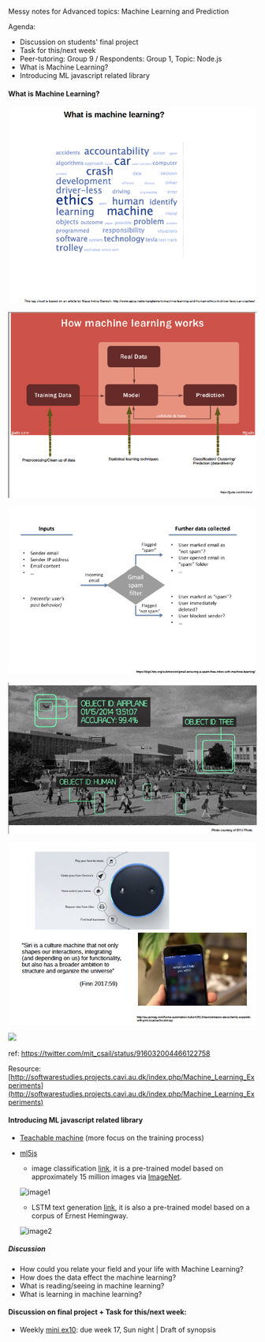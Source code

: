 Messy notes for Advanced topics: Machine Learning and Prediction

Agenda:
- Discussion on students' final project
- Task for this/next week
- Peer-tutoring: Group 9 / Respondents: Group 1, Topic: Node.js
- What is Machine Learning?
- Introducing ML javascript related library

#### What is Machine Learning? 
![image3](https://github.com/AUAP/AP2018/blob/master/class11/ML1.png)

![image4](https://github.com/AUAP/AP2018/blob/master/class11/ML2.png)

![image5](https://github.com/AUAP/AP2018/blob/master/class11/ML3.png)

![image6](https://github.com/AUAP/AP2018/blob/master/class11/ML4.png)

![image7](https://github.com/AUAP/AP2018/blob/master/class11/ML5.png)

<img src="https://pbs.twimg.com/media/DLZmGjIW0AA628B.jpg" width="550">

ref: https://twitter.com/mit_csail/status/916032004466122758

Resource: [http://softwarestudies.projects.cavi.au.dk/index.php/Machine_Learning_Experiments](http://softwarestudies.projects.cavi.au.dk/index.php/Machine_Learning_Experiments)

#### Introducing ML javascript related library
- [Teachable machine](https://teachablemachine.withgoogle.com/) (more focus on the training process)
- [ml5js](https://github.com/ml5js)
  - image classification [link](https://rawgit.com/AUAP/AP2018/master/class11/sketch11_imageclassifier/index.html), it is a pre-trained model based on approximately 15 million images via [ImageNet](http://image-net.org/).
  
  ![image1](http://softwarestudies.projects.cavi.au.dk/images/thumb/c/c2/Ml5.png/628px-Ml5.png)
  - LSTM text generation [link](https://rawgit.com/AUAP/AP2018/master/class11/sketch11_LSTMText/index.html), it is also a pre-trained model based on a corpus of Ernest Hemingway.
  
  ![image2](http://softwarestudies.projects.cavi.au.dk/images/d/da/LSTMText.png)
  
##### Discussion
- How could you relate your field and your life with Machine Learning?
- How does the data effect the machine learning?
- What is reading/seeing in machine learning?
- What is learning in machine learning? 
  
#### Discussion on final project + Task for this/next week:
- Weekly [mini ex10](https://github.com/AUAP/AP2018/blob/master/all_miniex/mini_ex10.md): due week 17, Sun night | Draft of synopsis

